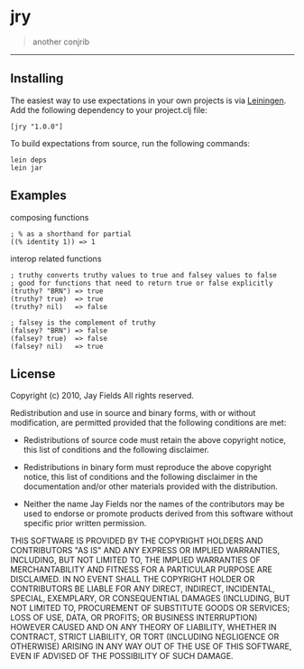 # jry

> another conjrib

----------

## Installing


The easiest way to use expectations in your own projects is via
[Leiningen](http://github.com/technomancy/leiningen). Add the
following dependency to your project.clj file:

    [jry "1.0.0"]

To build expectations from source, run the following commands:

    lein deps
    lein jar

## Examples

composing functions
    
    ; % as a shorthand for partial
    ((% identity 1)) => 1

interop related functions

    ; truthy converts truthy values to true and falsey values to false
    ; good for functions that need to return true or false explicitly
    (truthy? "BRN") => true
    (truthy? true)  => true
    (truthy? nil)   => false

    ; falsey is the complement of truthy
    (falsey? "BRN") => false
    (falsey? true)  => false
    (falsey? nil)   => true

## License

Copyright (c) 2010, Jay Fields
All rights reserved.

Redistribution and use in source and binary forms, with or without modification, are permitted provided that the following conditions are met:

* Redistributions of source code must retain the above copyright notice, this list of conditions and the following disclaimer.

* Redistributions in binary form must reproduce the above copyright notice, this list of conditions and the following disclaimer in the documentation and/or other materials provided with the distribution.

* Neither the name Jay Fields nor the names of the contributors may be used to endorse or promote products derived from this software without specific prior written permission.

THIS SOFTWARE IS PROVIDED BY THE COPYRIGHT HOLDERS AND CONTRIBUTORS "AS IS" AND ANY EXPRESS OR IMPLIED WARRANTIES, INCLUDING, BUT NOT LIMITED TO, THE IMPLIED WARRANTIES OF MERCHANTABILITY AND FITNESS FOR A PARTICULAR PURPOSE ARE DISCLAIMED. IN NO EVENT SHALL THE COPYRIGHT HOLDER OR CONTRIBUTORS BE LIABLE FOR ANY DIRECT, INDIRECT, INCIDENTAL, SPECIAL, EXEMPLARY, OR CONSEQUENTIAL DAMAGES (INCLUDING, BUT NOT LIMITED TO, PROCUREMENT OF SUBSTITUTE GOODS OR SERVICES; LOSS OF USE, DATA, OR PROFITS; OR BUSINESS INTERRUPTION) HOWEVER CAUSED AND ON ANY THEORY OF LIABILITY, WHETHER IN CONTRACT, STRICT LIABILITY, OR TORT (INCLUDING NEGLIGENCE OR OTHERWISE) ARISING IN ANY WAY OUT OF THE USE OF THIS SOFTWARE, EVEN IF ADVISED OF THE POSSIBILITY OF SUCH DAMAGE.
